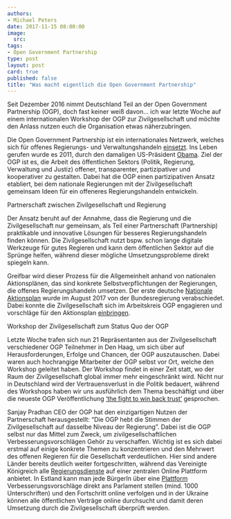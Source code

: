 ```yaml
---
authors: 
- Michael Peters
date: 2017-11-15 08:00:00
image:
  src: 
tags:
- Open Government Partnership
type: post
layout: post
card: true
published: false
title: "Was macht eigentlich die Open Government Partnership" 
---
```


Seit Dezember 2016 nimmt Deutschland Teil an der Open Government Partnership (OGP), doch fast keiner weiß davon… ich war letzte Woche auf einem internationalen Workshop der OGP zur Zivilgesellschaft und möchte den Anlass nutzen euch die Organisation etwas näherzubringen. 

Die Open Government Partnership ist ein internationales Netzwerk, welches sich für offenes Regierungs- und Verwaltungshandeln [einsetzt](https://www.opengovpartnership.org/open-government-declaration). Ins Leben gerufen wurde es 2011, durch den damaligen US-Präsident [Obama](https://obamawhitehouse.archives.gov/the-press-office/2011/09/20/fact-sheet-open-government-partnership). Ziel der OGP ist es, die Arbeit des öffentlichen Sektors (Politik, Regierung, Verwaltung und Justiz) offener, transparenter, partizipativer und kooperativer zu gestalten. Dabei hat die OGP einen partizipativen Ansatz etabliert, bei dem nationale Regierungen mit der Zivilgesellschaft gemeinsam Ideen für ein offeneres Regierungshandeln entwickeln. 

Partnerschaft zwischen Zivilgesellschaft und Regierung

Der Ansatz beruht auf der Annahme, dass die Regierung und die Zivilgesellschaft nur gemeinsam, als Teil einer Partnerschaft (Partnership) praktikable und innovative Lösungen für besseres Regierungshandeln finden können. Die Zivilgesellschaft nutzt bspw. schon lange digitale Werkzeuge für gutes Regieren und kann dem öffentlichen Sektor auf die Sprünge helfen, während dieser mögliche Umsetzungsprobleme direkt spiegeln kann. 

Greifbar wird dieser Prozess für die Allgemeinheit anhand von nationalen Aktionsplänen, das sind konkrete Selbstverpflichtungen der Regierungen, die offenes Regierungshandeln umsetzen. Der erste deutsche [Nationale Aktionsplan](https://www.bmi.bund.de/SharedDocs/pressemitteilungen/DE/2017/08/ogp-aktionsplan.html) wurde im August 2017 von der Bundesregierung verabschiedet. Dabei konnte die Zivilgesellschaft sich im Arbeitskreis OGP engagieren und vorschläge für den Aktionsplan [einbringen](https://opengovpartnership.de/2017/03/2069/).

Workshop der Zivilgesellschaft zum Status Quo der OGP 

Letzte Woche trafen sich nun 21 Repräsentanten aus der Zivilgesellschaft verschiedener OGP Teilnehmer in Den Haag, um sich über auf Herausforderungen, Erfolge und Chancen, der OGP auszutauschen. Dabei waren auch hochrangige Mitarbeiter der OGP selbst vor Ort, welche den Workshop geleitet haben. Der Workshop findet in einer Zeit statt, wo der Raum der Zivilgesellschaft global immer mehr eingeschränkt wird. Nicht nur in Deutschland wird der Vertrauensverlust in die Politik bedauert, während des Workshops haben wir uns ausführlich dem Thema beschäftigt und über die neueste OGP Veröffentlichung [‘the fight to win back trust’](https://www.opengovpartnership.org/sites/default/files/OGP_Trust_Publication_Sept2017.pdf) gesprochen. 

Sanjay Pradhan CEO der OGP hat den einzigartigen Nutzen der Partnerschaft herausgestellt: “Die OGP hebt die Stimmen der Zivilgesellschaft auf dasselbe Niveau der Regierung”. Dabei ist die OGP selbst nur das Mittel zum Zweck, um zivilgesellschaftlichen Verbesserungsvorschlägen Gehör zu verschaffen. Wichtig ist es sich dabei erstmal auf einige konkrete Themen zu konzentrieren und den Mehrwert des offenen Regieren für die Gesellschaft verdeutlichen. Hier sind andere Länder bereits deutlich weiter fortgeschritten, während das Vereinigte Königreich alle [Regierungsdienste](https://www.gov.uk/) auf einer zentralen Online Plattform anbietet. In Estland kann man jede BürgerIn über eine [Plattform](Rahvaalgatus.ee) Verbesserungsvorschläge direkt ans Parlament stellen (mind. 1000 Unterschriften) und den Fortschritt online verfolgen und in der Ukraine können alle öffentlichen Verträge online durchsucht und damit deren Umsetzung durch die Zivilgesellschaft überprüft werden. 

